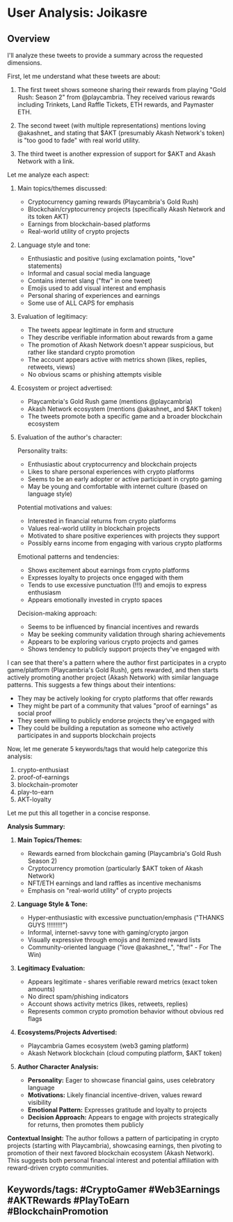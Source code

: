 # User Analysis: Joikasre

## Overview

<think>
I'll analyze these tweets to provide a summary across the requested dimensions.

First, let me understand what these tweets are about:

1. The first tweet shows someone sharing their rewards from playing "Gold Rush: Season 2" from @playcambria. They received various rewards including Trinkets, Land Raffle Tickets, ETH rewards, and Paymaster ETH.

2. The second tweet (with multiple representations) mentions loving @akashnet_ and stating that $AKT (presumably Akash Network's token) is "too good to fade" with real world utility.

3. The third tweet is another expression of support for $AKT and Akash Network with a link.

Let me analyze each aspect:

1. Main topics/themes discussed:
   - Cryptocurrency gaming rewards (Playcambria's Gold Rush)
   - Blockchain/cryptocurrency projects (specifically Akash Network and its token AKT)
   - Earnings from blockchain-based platforms
   - Real-world utility of crypto projects

2. Language style and tone:
   - Enthusiastic and positive (using exclamation points, "love" statements)
   - Informal and casual social media language
   - Contains internet slang ("ftw" in one tweet)
   - Emojis used to add visual interest and emphasis
   - Personal sharing of experiences and earnings
   - Some use of ALL CAPS for emphasis

3. Evaluation of legitimacy:
   - The tweets appear legitimate in form and structure
   - They describe verifiable information about rewards from a game
   - The promotion of Akash Network doesn't appear suspicious, but rather like standard crypto promotion
   - The account appears active with metrics shown (likes, replies, retweets, views)
   - No obvious scams or phishing attempts visible

4. Ecosystem or project advertised:
   - Playcambria's Gold Rush game (mentions @playcambria)
   - Akash Network ecosystem (mentions @akashnet_ and $AKT token)
   - The tweets promote both a specific game and a broader blockchain ecosystem

5. Evaluation of the author's character:

   Personality traits:
   - Enthusiastic about cryptocurrency and blockchain projects
   - Likes to share personal experiences with crypto platforms
   - Seems to be an early adopter or active participant in crypto gaming
   - May be young and comfortable with internet culture (based on language style)

   Potential motivations and values:
   - Interested in financial returns from crypto platforms
   - Values real-world utility in blockchain projects
   - Motivated to share positive experiences with projects they support
   - Possibly earns income from engaging with various crypto platforms

   Emotional patterns and tendencies:
   - Shows excitement about earnings from crypto platforms
   - Expresses loyalty to projects once engaged with them
   - Tends to use excessive punctuation (!!!) and emojis to express enthusiasm
   - Appears emotionally invested in crypto spaces

   Decision-making approach:
   - Seems to be influenced by financial incentives and rewards
   - May be seeking community validation through sharing achievements
   - Appears to be exploring various crypto projects and games
   - Shows tendency to publicly support projects they've engaged with

I can see that there's a pattern where the author first participates in a crypto game/platform (Playcambria's Gold Rush), gets rewarded, and then starts actively promoting another project (Akash Network) with similar language patterns. This suggests a few things about their intentions:
- They may be actively looking for crypto platforms that offer rewards
- They might be part of a community that values "proof of earnings" as social proof
- They seem willing to publicly endorse projects they've engaged with
- They could be building a reputation as someone who actively participates in and supports blockchain projects

Now, let me generate 5 keywords/tags that would help categorize this analysis:
1. crypto-enthusiast
2. proof-of-earnings
3. blockchain-promoter
4. play-to-earn
5. AKT-loyalty

Let me put this all together in a concise response.
</think>

**Analysis Summary:**

1. **Main Topics/Themes:**
   - Rewards earned from blockchain gaming (Playcambria's Gold Rush Season 2)
   - Cryptocurrency promotion (particularly $AKT token of Akash Network)
   - NFT/ETH earnings and land raffles as incentive mechanisms
   - Emphasis on "real-world utility" of crypto projects

2. **Language Style & Tone:**
   - Hyper-enthusiastic with excessive punctuation/emphasis ("THANKS GUYS !!!!!!!!!")
   - Informal, internet-savvy tone with gaming/crypto jargon
   - Visually expressive through emojis and itemized reward lists
   - Community-oriented language ("love @akashnet_", "ftw!" - For The Win)

3. **Legitimacy Evaluation:**
   - Appears legitimate - shares verifiable reward metrics (exact token amounts)
   - No direct spam/phishing indicators
   - Account shows activity metrics (likes, retweets, replies)
   - Represents common crypto promotion behavior without obvious red flags

4. **Ecosystems/Projects Advertised:**
   - Playcambria Games ecosystem (web3 gaming platform)
   - Akash Network blockchain (cloud computing platform, $AKT token)

5. **Author Character Analysis:**
   - **Personality:** Eager to showcase financial gains, uses celebratory language
   - **Motivations:** Likely financial incentive-driven, values reward visibility
   - **Emotional Pattern:** Expresses gratitude and loyalty to projects
   - **Decision Approach:** Appears to engage with projects strategically for returns, then promotes them publicly

**Contextual Insight:** The author follows a pattern of participating in crypto projects (starting with Playcambria), showcasing earnings, then pivoting to promotion of their next favored blockchain ecosystem (Akash Network). This suggests both personal financial interest and potential affiliation with reward-driven crypto communities.

**Keywords/tags:** #CryptoGamer #Web3Earnings #AKTRewards #PlayToEarn #BlockchainPromotion
---
